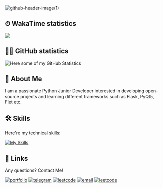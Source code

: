 ![github-header-image(1)](https://github.com/youngling-coder/youngling-coder/assets/142408709/5dfc4d09-2521-4d03-a30e-1e8443da1f71)

## ⏱ WakaTime statistics
<img src="https://wakatime.com/share/@018cd0ac-8b59-4393-a078-0e976e6f5071/848ea830-c8fd-4eae-a286-096d0e8316e8.svg"></img>

## 👨‍💻 GitHub statistics
![Here some of my GitHub Statistics](https://github-profile-summary-cards.vercel.app/api/cards/profile-details?username=youngling-coder&theme=github_dark)

## 🚀 About Me
I am a passionate Python Junior Developer interested in developing open-source projects and learning different frameworks such as Flask, PyQt5, Flet etc.

## 🛠 Skills
Here're my technical skills:

[![My Skills](https://skillicons.dev/icons?i=python,vscode,git,postgres,sqlite,flask,qt,html,css,linux)](https://skillicons.dev)

## 🔗 Links

Any questions? Contact Me!

[![portfolio](https://img.shields.io/badge/my_portfolio-000?style=for-the-badge&logo=ko-fi&logoColor=white)](https://youngling-coder.github.io/)
[![telegram](https://img.shields.io/badge/Telegram-26A5E4?style=for-the-badge&logo=telegram&logoColor=white)](https://t.me/youngling_coder/)
[![leetcode](https://img.shields.io/badge/Buy_Me_A_Coffee-FFDD00?style=for-the-badge&logo=buymeacoffee&logoColor=black)](https://www.buymeacoffee.com/youngling.coder)
[![email](https://img.shields.io/badge/E--mail-6D4AFF?style=for-the-badge&logo=protonmail&logoColor=white)](mailto:sh.dmytro@protonmail.com/)
[![leetcode](https://img.shields.io/badge/LeetCode-FFA116?style=for-the-badge&logo=leetcode&logoColor=white)](https://leetcode.com/youngling-coder/)
